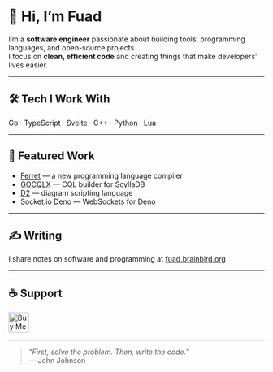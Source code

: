 # 👋 Hi, I’m Fuad

I’m a **software engineer** passionate about building tools, programming languages, and open-source projects.  
I focus on **clean, efficient code** and creating things that make developers’ lives easier.

---

## 🛠️ Tech I Work With
Go · TypeScript · Svelte · C++ · Python · Lua  

---

## 📌 Featured Work
- [Ferret](https://github.com/itsfuad/Ferret-Compiler) — a new programming language compiler  
- [GOCQLX](https://github.com/scylladb/gocqlx) — CQL builder for ScyllaDB  
- [D2](https://github.com/terrastruct/d2) — diagram scripting language  
- [Socket.io Deno](https://github.com/socketio/socket.io-deno) — WebSockets for Deno  

---

## ✍️ Writing
I share notes on software and programming at [fuad.brainbird.org](https://fuad.brainbird.org)

---

## ☕ Support
<a href="https://www.buymeacoffee.com/itsfuad" target="_blank">
  <img src="https://cdn.buymeacoffee.com/buttons/v2/default-yellow.png" height="40" alt="Buy Me A Coffee" />
</a>

---

> *“First, solve the problem. Then, write the code.”*  
> — John Johnson
